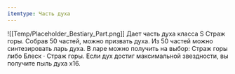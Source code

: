 ```yaml
---
itemtype: Часть духа
---
```

![[Temp/Placeholder_Bestiary_Part.png]]
Дает часть духа класса S Страж горы. Собрав 50 частей, можно призвать духа. Из 50 частей можно синтезировать ларь духа. В ларе можно получить на выбор: Страж горы либо Блеск · Страж горы. Если дух достиг максимальной звездности, вы получите пыль духа х16.
